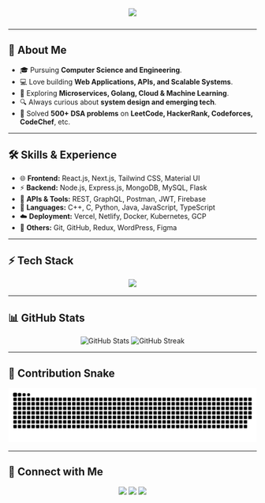 <!-- Banner / Typing Animation -->
<h1 align="center">
  <img src="https://readme-typing-svg.herokuapp.com?size=30&duration=3000&color=00BFFF&center=true&vCenter=true&width=600&lines=Hi+there!+👋;I'm+Kunal+Chirania;Passionate+CS+Engineer;Fullstack+Developer+%7C+Problem+Solver;Always+Learning+New+Tech!">
</h1>

---

## 🚀 About Me
- 🎓 Pursuing **Computer Science and Engineering**.  
- 💻 Love building **Web Applications, APIs, and Scalable Systems**.  
- 🌱 Exploring **Microservices, Golang, Cloud & Machine Learning**.  
- 🔍 Always curious about **system design and emerging tech**.  
- 🎯 Solved **500+ DSA problems** on **LeetCode, HackerRank, Codeforces, CodeChef**, etc.  

---

## 🛠️ Skills & Experience
- 🌐 **Frontend:** React.js, Next.js, Tailwind CSS, Material UI  
- ⚡ **Backend:** Node.js, Express.js, MongoDB, MySQL, Flask  
- 🔗 **APIs & Tools:** REST, GraphQL, Postman, JWT, Firebase  
- 🐍 **Languages:** C++, C, Python, Java, JavaScript, TypeScript  
- ☁️ **Deployment:** Vercel, Netlify, Docker, Kubernetes, GCP  
- 🎨 **Others:** Git, GitHub, Redux, WordPress, Figma  

---

## ⚡ Tech Stack
<p align="center">
  <img src="https://skillicons.dev/icons?i=c,cpp,python,java,html,css,js,ts,react,nextjs,nodejs,express,mongodb,mysql,flask,tailwind,redux,materialui,firebase,docker,kubernetes,git,github,vscode,postman,vercel,linux,figma,gcp,graphql,wordpress" />
</p>

---

## 📊 GitHub Stats
<p align="center">
  <img src="https://github-readme-stats.vercel.app/api?username=chirania-kunal&show_icons=true&theme=tokyonight" alt="GitHub Stats" height="165"/>
  <img src="https://github-readme-streak-stats.herokuapp.com/?user=chirania-kunal&theme=tokyonight" alt="GitHub Streak" height="165"/>
</p>

---

## 🐍 Contribution Snake
<p align="center">
  <img src="https://raw.githubusercontent.com/platane/platane/output/github-contribution-grid-snake.svg" alt="Snake Animation" />
</p>

---

## 🌟 Connect with Me
<p align="center">
  <a href="https://www.linkedin.com/in/kunal-chirania"><img src="https://img.shields.io/badge/LinkedIn-blue?logo=linkedin&logoColor=white" /></a>
  <a href="mailto:chiraniakunal@gmail.com"><img src="https://img.shields.io/badge/Email-red?logo=gmail&logoColor=white" /></a>
  <a href="https://github.com/chirania-kunal"><img src="https://img.shields.io/badge/GitHub-black?logo=github&logoColor=white" /></a>
<!--   <a href="https://your-portfolio-link.com"><img src="https://img.shields.io/badge/Portfolio-9146FF?logo=vercel&logoColor=white" /></a> -->
</p>
